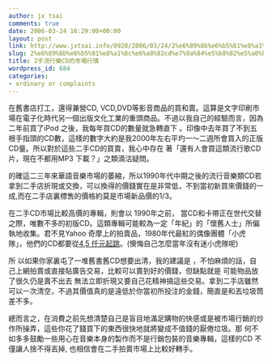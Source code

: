 ```yaml
---
author: jx tsai
comments: true
date: 2006-03-24 16:29:00+00:00
layout: post
link: http://www.jxtsai.info/0928/2006/03/24/2%e6%89%8b%e6%b5%81%e8%a1%8c%e6%a8%82cd%e7%9a%84%e5%b8%82%e5%a0%b4%e8%a1%8c%e6%83%85/
slug: 2%e6%89%8b%e6%b5%81%e8%a1%8c%e6%a8%82cd%e7%9a%84%e5%b8%82%e5%a0%b4%e8%a1%8c%e6%83%85
title: 2手流行樂CD的市場行情
wordpress_id: 684
categories:
- ordinary or complaints
---
```


在舊書店打工，還得兼營CD, VCD,DVD等影音商品的買和賣。這算是文字印刷市場在電子化時代另一個出版文化工業的重頭商品。不過以我自己的經驗而言，因為二年前買了iPod 之後，我每年買CD的數量就急轉直下 。印像中去年買了不到五根手指頭的CD數，這樣的數字大約是我2000年左右平圴一～二週所會買入的正版CD量。所以對於這些二手CD的買賣，我心中存在 著「還有人會買這類流行歌CD片，現在不都用MP3 下載？」之類滴沽疑問。  
  
的確這二三年來華語音樂市場的萎縮，所以1990年代中期之後的流行音樂類CD若拿到二手店折現或交換，可以換得的價錢實在是非常低，不到當初新買來價錢的一成,而在二手店裏標售的價格約莫是市場新品價的1/3。  
  
在二手CD市場比較高價的專輯，則會以 1990年之前， 當CD和卡帶正在世代交替之際，唯數不多的初版CD。這類專輯可能較為一定「年紀」的「懷舊人士」所偏執地收集。君不見Yahoo 奇摩上的拍賣品，1980年代最紅的偶像團體「小虎隊」，他們的CD都要從[4,5 仟元起跳](http://tw.search.bid.yahoo.com/search/ac?p=%A4p%AA%EA%B6%A4&s=-curprice)。(懊悔自己怎麼當年沒有迷小虎隊呢)  
  
所 以如果你家裏屯了一堆舊書舊CD想要出清，我的建議是 ，不怕麻煩的話，自己上網拍賣或直接貼廣告交易，比較可以賣到好的價錢，但缺點就是 可能物品放了很久仍是賣不出去 無法立即折現又要自己花精神搞這些交易。拿到二手店雖然可以一次清空，不過其價值真的是遠低於你當初所投注的金錢，簡直是和丟垃圾筒差不多。  
  
總而言之，在消費之前先想清楚自己是盲目地滿足購物的快感或是被市場行銷的炒作所操弄，這些你花了錢買下的東西很快地就將變成不值錢的厭倦垃圾。那 何不如多多鼓勵一些用心在音樂本身的製作而不是行銷包裝的音樂專輯，這樣的CD 不僅讓人捨不得丟掉, 也相信會在二手拍賣市場上比較好轉手。
